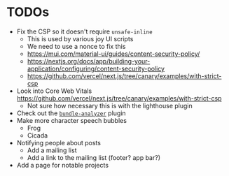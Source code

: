 # TODOs

- Fix the CSP so it doesn't require `unsafe-inline`
	- This is used by various joy UI scripts
	- We need to use a nonce to fix this
	- https://mui.com/material-ui/guides/content-security-policy/
	- https://nextjs.org/docs/app/building-your-application/configuring/content-security-policy
	- https://github.com/vercel/next.js/tree/canary/examples/with-strict-csp
- Look into Core Web Vitals https://github.com/vercel/next.js/tree/canary/examples/with-strict-csp
	- Not sure how necessary this is with the lighthouse plugin
- Check out the [`bundle-analyzer`](https://nextjs.org/docs/app/building-your-application/optimizing/package-bundling) plugin
- Make more character speech bubbles
	- Frog
	- Cicada
- Notifying people about posts
	- Add a mailing list
	- Add a link to the mailing list (footer? app bar?)
- Add a page for notable projects
